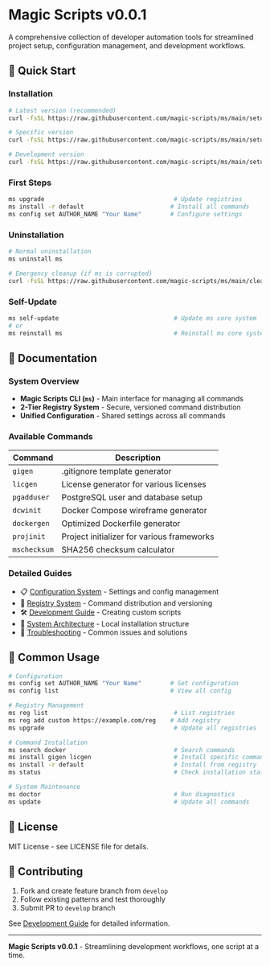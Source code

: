 # Magic Scripts v0.0.1

A comprehensive collection of developer automation tools for streamlined project setup, configuration management, and development workflows.

## 🚀 Quick Start

### Installation
```bash
# Latest version (recommended)
curl -fsSL https://raw.githubusercontent.com/magic-scripts/ms/main/setup.sh | sh

# Specific version
curl -fsSL https://raw.githubusercontent.com/magic-scripts/ms/main/setup.sh | sh -s -- -v 0.0.1

# Development version
curl -fsSL https://raw.githubusercontent.com/magic-scripts/ms/main/setup.sh | sh -s -- -v dev
```

### First Steps
```bash
ms upgrade                                    # Update registries
ms install -r default                        # Install all commands
ms config set AUTHOR_NAME "Your Name"        # Configure settings
```

### Uninstallation
```bash
# Normal uninstallation
ms uninstall ms

# Emergency cleanup (if ms is corrupted)
curl -fsSL https://raw.githubusercontent.com/magic-scripts/ms/main/cleanup.sh | sh
```

### Self-Update
```bash
ms self-update                                # Update ms core system
# or
ms reinstall ms                               # Reinstall ms core system
```

## 📖 Documentation

### System Overview
- **Magic Scripts CLI (`ms`)** - Main interface for managing all commands
- **2-Tier Registry System** - Secure, versioned command distribution
- **Unified Configuration** - Shared settings across all commands

### Available Commands
| Command | Description |
|---------|-------------|
| `gigen` | .gitignore template generator |
| `licgen` | License generator for various licenses |
| `pgadduser` | PostgreSQL user and database setup |
| `dcwinit` | Docker Compose wireframe generator |
| `dockergen` | Optimized Dockerfile generator |
| `projinit` | Project initializer for various frameworks |
| `mschecksum` | SHA256 checksum calculator |

### Detailed Guides
- 📋 [Configuration System](docs/CONFIGURATION.md) - Settings and config management
- 🏪 [Registry System](docs/REGISTRY.md) - Command distribution and versioning  
- 🛠️ [Development Guide](docs/DEVELOPMENT.md) - Creating custom scripts
- 🔧 [System Architecture](LOCAL_INSTALLATION_STRUCTURE.md) - Local installation structure
- 🚨 [Troubleshooting](docs/TROUBLESHOOTING.md) - Common issues and solutions

## 🚀 Common Usage

```bash
# Configuration
ms config set AUTHOR_NAME "Your Name"        # Set configuration
ms config list                               # View all config

# Registry Management  
ms reg list                                   # List registries
ms reg add custom https://example.com/reg    # Add registry
ms upgrade                                    # Update all registries

# Command Installation
ms search docker                              # Search commands
ms install gigen licgen                       # Install specific commands
ms install -r default                         # Install from registry
ms status                                     # Check installation status

# System Maintenance
ms doctor                                     # Run diagnostics
ms update                                     # Update all commands
```

## 📝 License

MIT License - see LICENSE file for details.

## 🤝 Contributing

1. Fork and create feature branch from `develop`
2. Follow existing patterns and test thoroughly  
3. Submit PR to `develop` branch

See [Development Guide](docs/DEVELOPMENT.md) for detailed information.

---

**Magic Scripts v0.0.1** - Streamlining development workflows, one script at a time.
